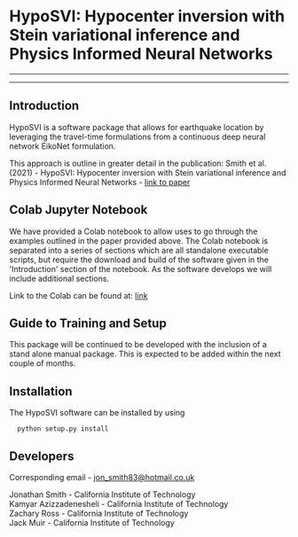 
# HypoSVI: Hypocenter inversion with Stein variational inference and Physics Informed Neural Networks
---


***
## Introduction

HypoSVI is a software package that allows for earthquake location by leveraging  the travel-time formulations from a continuous deep neural network EikoNet formulation. 

This approach is outline in greater detail in the publication:
Smith et al. (2021) - HypoSVI: Hypocenter inversion with Stein variational inference and Physics Informed Neural Networks - [link to paper](https://arxiv.org/abs/2101.03271)

## Colab Jupyter Notebook
We have provided a Colab notebook to allow uses to go through the examples outlined in the paper provided above. The Colab notebook is separated into a series of sections which are all standalone executable scripts, but require the download and build of the software given in the 'Introduction' section of the notebook. As the software develops we will include additional sections.

Link to the Colab can be found at: [link](https://colab.research.google.com/drive/17itC8vwugjYlrZZ30fvlhoEC0tBAd001?usp=sharing)


## Guide to Training and Setup
This package will be continued to be developed with the inclusion of a stand alone manual package. This is expected to be added within the next couple of months.


## Installation
The HypoSVI software can be installed by using

```
  python setup.py install
```

## Developers
Corresponding email - jon_smith83@hotmail.co.uk

Jonathan Smith         - California Institute of Technology\
Kamyar Azizzadenesheli - California Institute of Technology\
Zachary Ross           - California Institute of Technology\
Jack Muir              - California Institute of Technology
